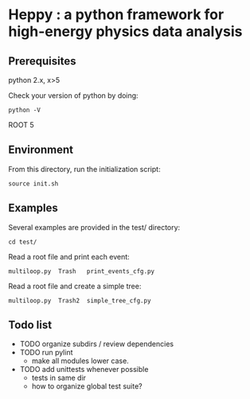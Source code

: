 Heppy : a python framework for high-energy physics data analysis 
================================================================

Prerequisites 
-------------

python 2.x, x>5

Check your version of python by doing: 

	python -V

ROOT 5

Environment
-----------

From this directory, run the initialization script:
	
	source init.sh


Examples
--------

Several examples are provided in the test/ directory:

	cd test/
	
Read a root file and print each event:

	multiloop.py  Trash   print_events_cfg.py

Read a root file and create a simple tree:

	multiloop.py  Trash2  simple_tree_cfg.py

Todo list
---------

* TODO organize subdirs / review dependencies
* TODO run pylint
  * make all modules lower case.
* TODO add unittests whenever possible
  * tests in same dir
  * how to organize global test suite?
